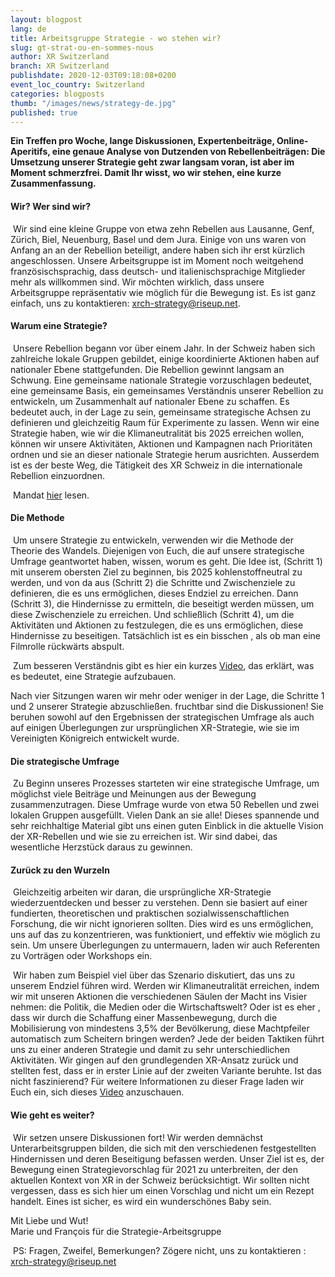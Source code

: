 ```yaml
---
layout: blogpost
lang: de
title: Arbeitsgruppe Strategie - wo stehen wir?
slug: gt-strat-ou-en-sommes-nous
author: XR Switzerland
branch: XR Switzerland
publishdate: 2020-12-03T09:18:08+0200
event_loc_country: Switzerland
categories: blogposts
thumb: "/images/news/strategy-de.jpg"
published: true
---
```

**Ein Treffen pro Woche, lange Diskussionen, Expertenbeiträge, Online-Aperitifs, eine genaue Analyse von Dutzenden von Rebellenbeiträgen: Die Umsetzung unserer Strategie geht zwar langsam voran, ist aber im Moment schmerzfrei. Damit Ihr wisst, wo wir stehen, eine kurze Zusammenfassung.**

#### Wir? Wer sind wir?

 Wir sind eine kleine Gruppe von etwa zehn Rebellen aus Lausanne, Genf, Zürich, Biel, Neuenburg, Basel und dem Jura. Einige von uns waren von Anfang an an der Rebellion beteiligt, andere haben sich ihr erst kürzlich angeschlossen. Unsere Arbeitsgruppe ist im Moment noch weitgehend französischsprachig, dass deutsch- und italienischsprachige Mitglieder mehr als willkommen sind. Wir möchten wirklich, dass unsere Arbeitsgruppe repräsentativ wie möglich für die Bewegung ist. Es ist ganz einfach, uns zu kontaktieren: xrch-strategy@riseup.net.

#### Warum eine Strategie?

 Unsere Rebellion begann vor über einem Jahr. In der Schweiz haben sich zahlreiche lokale Gruppen gebildet, einige koordinierte Aktionen haben auf nationaler Ebene stattgefunden. Die Rebellion gewinnt langsam an Schwung. Eine gemeinsame nationale Strategie vorzuschlagen bedeutet, eine gemeinsame Basis, ein gemeinsames Verständnis unserer Rebellion zu entwickeln, um Zusammenhalt auf nationaler Ebene zu schaffen. Es bedeutet auch, in der Lage zu sein, gemeinsame strategische Achsen zu definieren und gleichzeitig Raum für Experimente zu lassen. Wenn wir eine Strategie haben, wie wir die Klimaneutralität bis 2025 erreichen wollen, können wir unsere Aktivitäten, Aktionen und Kampagnen nach Prioritäten ordnen und sie an dieser nationale Strategie herum ausrichten. Ausserdem ist es der beste Weg, die Tätigkeit des XR Schweiz in die internationale Rebellion einzuordnen.

 Mandat [hier](https://drive.google.com/file/d/1eB_L6T9ioCDNBUuB3LorffTxzr5kLurl/view?usp=sharing) lesen.

#### Die Methode

 Um unsere Strategie zu entwickeln, verwenden wir die Methode der Theorie des Wandels. Diejenigen von Euch, die auf unsere strategische Umfrage geantwortet haben, wissen, worum es geht. Die Idee ist, (Schritt 1) mit unserem obersten Ziel zu beginnen, bis 2025 kohlenstoffneutral zu werden, und von da aus (Schritt 2) die Schritte und Zwischenziele zu definieren, die es uns ermöglichen, dieses Endziel zu erreichen. Dann (Schritt 3), die Hindernisse zu ermitteln, die beseitigt werden müssen, um diese Zwischenziele zu erreichen. Und schließlich (Schritt 4), um die Aktivitäten und Aktionen zu festzulegen, die es uns ermöglichen, diese Hindernisse zu beseitigen. Tatsächlich ist es ein bisschen , als ob man eine Filmrolle rückwärts abspult.

 Zum besseren Verständnis gibt es hier ein kurzes [Video](https://www.youtube.com/watch?v=HHiKqmkjLwY), das erklärt, was es bedeutet, eine Strategie aufzubauen.

Nach vier Sitzungen waren wir mehr oder weniger in der Lage, die Schritte 1 und 2 unserer Strategie abzuschließen. fruchtbar sind die Diskussionen! Sie beruhen sowohl auf den Ergebnissen der strategischen Umfrage als auch auf einigen Überlegungen zur ursprünglichen XR-Strategie, wie sie im Vereinigten Königreich entwickelt wurde.

#### Die strategische Umfrage

 Zu Beginn unseres Prozesses starteten wir eine strategische Umfrage, um möglichst viele Beiträge und Meinungen aus der Bewegung zusammenzutragen. Diese Umfrage wurde von etwa 50 Rebellen und zwei lokalen Gruppen ausgefüllt. Vielen Dank an sie alle! Dieses spannende und sehr reichhaltige Material gibt uns einen guten Einblick in die aktuelle Vision der XR-Rebellen und wie sie zu erreichen ist. Wir sind dabei, das wesentliche Herzstück daraus zu gewinnen.

#### Zurück zu den Wurzeln

 Gleichzeitig arbeiten wir daran, die ursprüngliche XR-Strategie wiederzuentdecken und besser zu verstehen. Denn sie basiert auf einer fundierten, theoretischen und praktischen sozialwissenschaftlichen Forschung, die wir nicht ignorieren sollten. Dies wird es uns ermöglichen, uns auf das zu konzentrieren, was funktioniert, und effektiv wie möglich zu sein. Um unsere Überlegungen zu untermauern, laden wir auch Referenten zu Vorträgen oder Workshops ein.

 Wir haben zum Beispiel viel über das Szenario diskutiert, das uns zu unserem Endziel führen wird. Werden wir Klimaneutralität erreichen, indem wir mit unseren Aktionen die verschiedenen Säulen der Macht ins Visier nehmen: die Politik, die Medien oder die Wirtschaftswelt? Oder ist es eher , dass wir durch die Schaffung einer Massenbewegung, durch die Mobilisierung von mindestens 3,5% der Bevölkerung, diese Machtpfeiler automatisch zum Scheitern bringen werden? Jede der beiden Taktiken führt uns zu einer anderen Strategie und damit zu sehr unterschiedlichen Aktivitäten. Wir gingen auf den grundlegenden XR-Ansatz zurück und stellten fest, dass er in erster Linie auf der zweiten Variante beruhte. Ist das nicht faszinierend? Für weitere Informationen zu dieser Frage laden wir Euch ein, sich dieses [Video](https://www.youtube.com/watch?v=Mmr_0Dq6Hws) anzuschauen.

#### Wie geht es weiter?

 Wir setzen unsere Diskussionen fort! Wir werden demnächst Unterarbeitsgruppen bilden, die sich mit den verschiedenen festgestellten Hindernissen und deren Beseitigung befassen werden. Unser Ziel ist es, der Bewegung einen Strategievorschlag für 2021 zu unterbreiten, der den aktuellen Kontext von XR in der Schweiz berücksichtigt. Wir sollten nicht vergessen, dass es sich hier um einen Vorschlag und nicht um ein Rezept handelt. Eines ist sicher, es wird ein wunderschönes Baby sein.

Mit Liebe und Wut!\
Marie und François für die Strategie-Arbeitsgruppe

 PS: Fragen, Zweifel, Bemerkungen? Zögere nicht, uns zu kontaktieren : [xrch-strategy@riseup.net](mailto:xrch-strategy@riseup.net)
